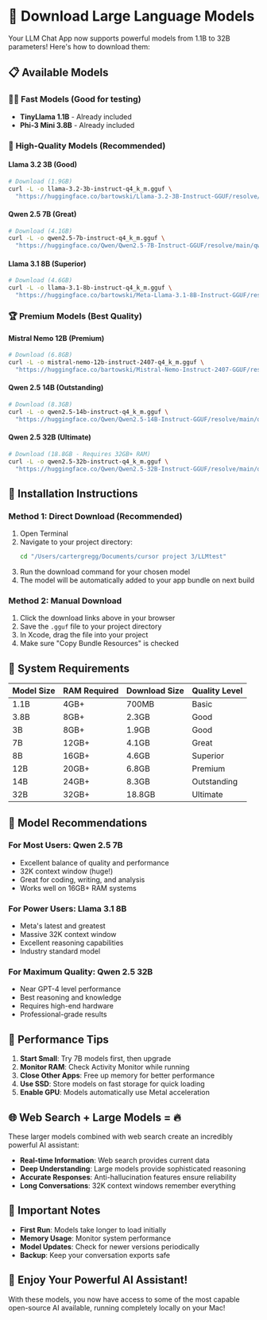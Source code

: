 # 🚀 Download Large Language Models

Your LLM Chat App now supports powerful models from 1.1B to 32B parameters! Here's how to download them:

## 📋 Available Models

### 🏃‍♂️ **Fast Models (Good for testing)**
- **TinyLlama 1.1B** - Already included
- **Phi-3 Mini 3.8B** - Already included

### 🧠 **High-Quality Models (Recommended)**

#### **Llama 3.2 3B (Good)**
```bash
# Download (1.9GB)
curl -L -o llama-3.2-3b-instruct-q4_k_m.gguf \
  "https://huggingface.co/bartowski/Llama-3.2-3B-Instruct-GGUF/resolve/main/Llama-3.2-3B-Instruct-Q4_K_M.gguf"
```

#### **Qwen 2.5 7B (Great)**
```bash
# Download (4.1GB)
curl -L -o qwen2.5-7b-instruct-q4_k_m.gguf \
  "https://huggingface.co/Qwen/Qwen2.5-7B-Instruct-GGUF/resolve/main/qwen2.5-7b-instruct-q4_k_m.gguf"
```

#### **Llama 3.1 8B (Superior)**
```bash
# Download (4.6GB)
curl -L -o llama-3.1-8b-instruct-q4_k_m.gguf \
  "https://huggingface.co/bartowski/Meta-Llama-3.1-8B-Instruct-GGUF/resolve/main/Meta-Llama-3.1-8B-Instruct-Q4_K_M.gguf"
```

### 🏆 **Premium Models (Best Quality)**

#### **Mistral Nemo 12B (Premium)**
```bash
# Download (6.8GB)
curl -L -o mistral-nemo-12b-instruct-2407-q4_k_m.gguf \
  "https://huggingface.co/bartowski/Mistral-Nemo-Instruct-2407-GGUF/resolve/main/Mistral-Nemo-Instruct-2407-Q4_K_M.gguf"
```

#### **Qwen 2.5 14B (Outstanding)**
```bash
# Download (8.3GB)
curl -L -o qwen2.5-14b-instruct-q4_k_m.gguf \
  "https://huggingface.co/Qwen/Qwen2.5-14B-Instruct-GGUF/resolve/main/qwen2.5-14b-instruct-q4_k_m.gguf"
```

#### **Qwen 2.5 32B (Ultimate)**
```bash
# Download (18.8GB - Requires 32GB+ RAM)
curl -L -o qwen2.5-32b-instruct-q4_k_m.gguf \
  "https://huggingface.co/Qwen/Qwen2.5-32B-Instruct-GGUF/resolve/main/qwen2.5-32b-instruct-q4_k_m.gguf"
```

## 📁 Installation Instructions

### **Method 1: Direct Download (Recommended)**
1. Open Terminal
2. Navigate to your project directory:
   ```bash
   cd "/Users/cartergregg/Documents/cursor project 3/LLMtest"
   ```
3. Run the download command for your chosen model
4. The model will be automatically added to your app bundle on next build

### **Method 2: Manual Download**
1. Click the download links above in your browser
2. Save the `.gguf` file to your project directory
3. In Xcode, drag the file into your project
4. Make sure "Copy Bundle Resources" is checked

## 💾 System Requirements

| Model Size | RAM Required | Download Size | Quality Level |
|------------|-------------|---------------|---------------|
| 1.1B | 4GB+ | 700MB | Basic |
| 3.8B | 8GB+ | 2.3GB | Good |
| 3B | 8GB+ | 1.9GB | Good |
| 7B | 12GB+ | 4.1GB | Great |
| 8B | 16GB+ | 4.6GB | Superior |
| 12B | 20GB+ | 6.8GB | Premium |
| 14B | 24GB+ | 8.3GB | Outstanding |
| 32B | 32GB+ | 18.8GB | Ultimate |

## 🎯 Model Recommendations

### **For Most Users: Qwen 2.5 7B**
- Excellent balance of quality and performance
- 32K context window (huge!)
- Great for coding, writing, and analysis
- Works well on 16GB+ RAM systems

### **For Power Users: Llama 3.1 8B**
- Meta's latest and greatest
- Massive 32K context window
- Excellent reasoning capabilities
- Industry standard model

### **For Maximum Quality: Qwen 2.5 32B**
- Near GPT-4 level performance
- Best reasoning and knowledge
- Requires high-end hardware
- Professional-grade results

## 🔧 Performance Tips

1. **Start Small**: Try 7B models first, then upgrade
2. **Monitor RAM**: Check Activity Monitor while running
3. **Close Other Apps**: Free up memory for better performance
4. **Use SSD**: Store models on fast storage for quick loading
5. **Enable GPU**: Models automatically use Metal acceleration

## 🌐 Web Search + Large Models = 🔥

These larger models combined with web search create an incredibly powerful AI assistant:

- **Real-time Information**: Web search provides current data
- **Deep Understanding**: Large models provide sophisticated reasoning
- **Accurate Responses**: Anti-hallucination features ensure reliability
- **Long Conversations**: 32K context windows remember everything

## 🚨 Important Notes

- **First Run**: Models take longer to load initially
- **Memory Usage**: Monitor system performance
- **Model Updates**: Check for newer versions periodically
- **Backup**: Keep your conversation exports safe

## 🎉 Enjoy Your Powerful AI Assistant!

With these models, you now have access to some of the most capable open-source AI available, running completely locally on your Mac! 